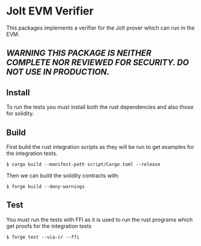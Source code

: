 # Jolt EVM Verifier

This packages implements a verifier for the Jolt prover which can run in the EVM. 

## *WARNING THIS PACKAGE IS NEITHER COMPLETE NOR REVIEWED FOR SECURITY. DO NOT USE IN PRODUCTION.*

## Install 

To run the tests you must install both the rust dependencies and also those for solidity.

## Build

First build the rust integration scripts as they will be run to get examples for the integration tests.

```shell
$ cargo build --manifest-path script/Cargo.toml --release
```

Then we can build the solidity contracts with:


```shell
$ forge build --deny-warnings
```

## Test

You must run the tests with FFI as it is used to run the rust programs which get proofs for the integration tests

```shell
$ forge test --via-ir --ffi
```
